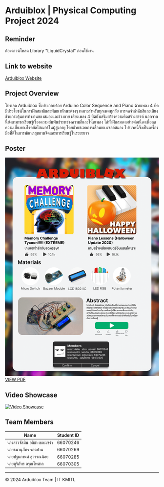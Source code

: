 # Arduiblox | Physical Computing Project 2024

## Reminder

ต้องดาวน์โหลด Library "LiquidCrystal" ก่อนใช้งาน

## Link to website

[Arduiblox Website](https://nowexs.github.io/ArduinoWEB/)

## Project Overview

โปรเจค Arduiblox ซึ่งประกอบด้วย Arduino Color Sequence and Piano ด้วยเพลง 4 บิต มีประโยชน์ในการฝึกสมาธิและพัฒนาทักษะต่างๆ เหมาะสำหรับทุกเพศทุกวัย การจดจำลำดับสีและเสียงช่วยกระตุ้นการทำงานของสมองและร่างกาย เสียงเพลง 4 บิตยังเสริมสร้างความคิดสร้างสรรค์ นอกจากนี้ยังสามารถเรียนรู้เรื่องความสัมพันธ์ระหว่างความถี่และโน๊ตเพลง ได้ทั้งฝึกสมองอย่างต่อเนื่องเพื่อลดความเสี่ยงของโรคอัลไซเมอร์ในผู้สูงอายุ โดยช่วยชะลอการเสื่อมของเซลล์สมอง โปรเจคนี้จึงเป็นเครื่องมือที่ดีในการพัฒนาสุขภาพจิตและการเรียนรู้ในระยะยาว

## Poster

![ArduiBlox Poster](/assets_for_docs/ArduiBlox-Poster.png)
[VIEW PDF](/assets_for_docs/ArduiBlox-poster.pdf)

## Video Showcase

[![Video Showcase](https://img.youtube.com/vi/vIg-rvFMr28/0.jpg)](https://www.youtube.com/watch?v=vIg-rvFMr28)

## Team Members

| Name | Student ID |
|------|------------|
| นางสาวจัสมิน อลิชา เธอะเซร่า | 66070246 |
| นายธนานุภัทร รอดปาน | 66070269 |
| นายปฐมกานต์ สุวรรณน้อย | 66070285 |
| นายภูริภัทร อรุณไพศาล | 66070305 |

---

© 2024 Arduiblox Team | IT KMITL
